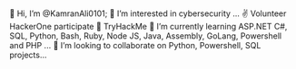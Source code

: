 👋 Hi, I’m @KamranAli0101;
👀 I’m interested in cybersecurity ...
✌ Volunteer HackerOne participate
🎁 TryHackMe
🌱 I’m currently learning ASP.NET C#, SQL, Python, Bash, Ruby, Node JS, Java, Assembly, GoLang, Powershell and PHP ...
💞️ I’m looking to collaborate on Python, Powershell, SQL projects...
